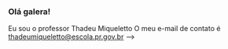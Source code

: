 ### Olá galera!
Eu sou o professor Thadeu Miqueletto
O meu e-mail de contato é thadeumiqueletto@escola.pr.gov.br
-->

